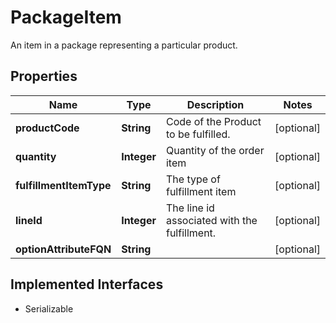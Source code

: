 

# PackageItem

An item in a package representing a particular product.

## Properties

| Name | Type | Description | Notes |
|------------ | ------------- | ------------- | -------------|
|**productCode** | **String** | Code of the Product to be fulfilled. |  [optional] |
|**quantity** | **Integer** | Quantity of the order item |  [optional] |
|**fulfillmentItemType** | **String** | The type of fulfillment item |  [optional] |
|**lineId** | **Integer** | The line id associated with the fulfillment. |  [optional] |
|**optionAttributeFQN** | **String** |  |  [optional] |


## Implemented Interfaces

* Serializable


